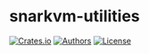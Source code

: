 # snarkvm-utilities

[![Crates.io](https://img.shields.io/crates/v/snarkvm-utilities.svg?color=neon)](https://crates.io/crates/snarkvm-utilities)
[![Authors](https://img.shields.io/badge/authors-Aleo-orange.svg)](../AUTHORS)
[![License](https://img.shields.io/badge/License-GPLv3-blue.svg)](./LICENSE.md)
